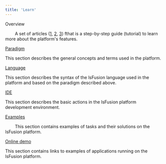 ```yaml
---
title: 'Learn'
---
```


Overview

        A set of articles ([1](https://habr.com/ru/company/lsfusion/blog/458376/), [2](https://habr.com/ru/company/lsfusion/blog/460141/), [3](https://habr.com/ru/company/lsfusion/blog/460887/)) fthat is a step-by-step guide (tutorial) to learn more about the platform's features.

[Paradigm](Paradigm.md)

This section describes the general concepts and terms used in the platform.

[Language](Language.md)

This section describes the syntax of the lsFusion language used in the platform and based on the paradigm described above.

[IDE](IDE.md)

This section describes the basic actions in the lsFusion platform development environment.

[Examples](Examples.md)

        This section contains examples of tasks and their solutions on the lsFusion platform.

[Online demo](Online_demo.md)

This section contains links to examples of applications running on the lsFusion platform.
